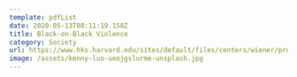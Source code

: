 ```yaml
---
template: pdfList
date: 2020-05-13T08:11:19.158Z
title: Black-on-Black Violence
category: Society
url: https://www.hks.harvard.edu/sites/default/files/centers/wiener/programs/pcj/files/PoliceandPublicDiscourseBlackonBlackViolence.pdf
image: /assets/kenny-luo-ueojgslurme-unsplash.jpg
---
```

